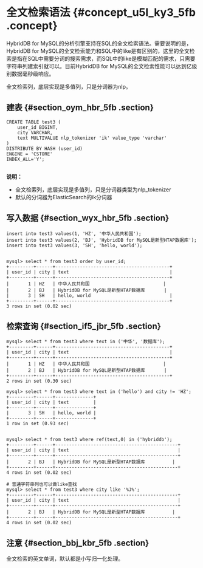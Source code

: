 # 全文检索语法 {#concept_u5l_ky3_5fb .concept}

HybridDB for MySQL的分析引擎支持在SQL的全文检索语法。需要说明的是，HybridDB for MySQL的全文检索能力和SQL中的like是有区别的，这里的全文检索是指在SQL中需要分词的搜索需求，而SQL中的like是模糊匹配的需求，只需要字符串列建索引就可以。目前HybridDB for MySQL的全文检索性能可以达到亿级别数据毫秒级响应。

全文检索列，底层实现是多值列，只是分词器为nlp。

## 建表 {#section_oym_hbr_5fb .section}

```
CREATE TABLE test3 (
    user_id BIGINT,
    city VARCHAR,
    text MULTIVALUE nlp_tokenizer 'ik' value_type 'varchar'
)
DISTRIBUTE BY HASH (user_id)
ENGINE = 'CSTORE'
INDEX_ALL='Y';


```

**说明：** 

-   全文检索列，底层实现是多值列，只是分词器类型为nlp\_tokenizer
-   默认的分词器为ElasticSearch的ik分词器

## 写入数据 {#section_wyx_hbr_5fb .section}

```
insert into test3 values(1, 'HZ', '中华人民共和国');
insert into test3 values(2, 'BJ', 'HybridDB for MySQL是新型HTAP数据库');
insert into test3 values(3, 'SH', 'hello, world');


mysql> select * from test3 order by user_id;
+---------+------+------------------------------------------+
| user_id | city | text                                     |
+---------+------+------------------------------------------+
|       1 | HZ   | 中华人民共和国                           |
|       2 | BJ   | HybridDB for MySQL是新型HTAP数据库       |
|       3 | SH   | hello, world                             |
+---------+------+------------------------------------------+
3 rows in set (0.02 sec)

```

## 检索查询 {#section_if5_jbr_5fb .section}

```
mysql> select * from test3 where text in ('中华', '数据库');
+---------+------+------------------------------------------+
| user_id | city | text                                     |
+---------+------+------------------------------------------+
|       1 | HZ   | 中华人民共和国                           |
|       2 | BJ   | HybridDB for MySQL是新型HTAP数据库       |
+---------+------+------------------------------------------+
2 rows in set (0.30 sec)

mysql> select * from test3 where text in ('hello') and city != 'HZ';
+---------+------+--------------+
| user_id | city | text         |
+---------+------+--------------+
|       3 | SH   | hello, world |
+---------+------+--------------+
1 row in set (0.93 sec)


mysql> select * from test3 where ref(text,0) in ('hybriddb');
+---------+------+---------------------------------------------+
| user_id | city | text                                        |
+---------+------+---------------------------------------------+
|       2 | BJ   | HybridDB for MySQL是新型HTAP数据库          |
+---------+------+---------------------------------------------+
4 rows in set (0.02 sec)

# 普通字符串列也可以做like查找
mysql> select * from test3 where city like '%J%';
+---------+------+---------------------------------------------+
| user_id | city | text                                        |
+---------+------+---------------------------------------------+
|       2 | BJ   | HybridDB for MySQL是新型HTAP数据库          |
+---------+------+---------------------------------------------+
4 rows in set (0.02 sec)

```

## 注意 {#section_bbj_kbr_5fb .section}

全文检索的英文单词，默认都是小写归一化处理。

